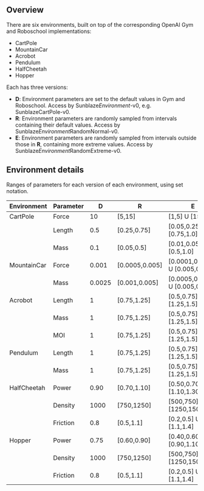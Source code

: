 ## Overview

There are six environments, built on top of the corresponding OpenAI Gym and Roboschool implementations:
* CartPole
* MountainCar
* Acrobot
* Pendulum
* HalfCheetah
* Hopper

Each has three versions:
* **D**: Environment parameters are set to the default values in Gym and Roboschool. Access by Sunblaze*Environment*-v0, e.g. SunblazeCartPole-v0.
* **R**: Environment parameters are randomly sampled from intervals containing their default values. Access by Sunblaze*Environment*RandomNormal-v0.
* **E**: Environment parameters are randomly sampled from intervals outside those in **R**, containing more extreme values. Access by Sunblaze*Environment*RandomExtreme-v0.

## Environment details

Ranges of parameters for each version of each environment, using set notation.

| Environment  |  Parameter  |  D  |  R  |  E  | 
| --- | --- | --- | --- | --- | 
| CartPole  |  Force  |  10  |  [5,15] |  [1,5] U [15,20]    | 
| |  Length  |  0.5  |  [0.25,0.75]  |  [0.05,0.25] U [0.75,1.0]  | 
|   |  Mass  |  0.1  |  [0.05,0.5]  |  [0.01,0.05] U [0.5,1.0]  | 
|  MountainCar  |  Force  |  0.001  |  [0.0005,0.005]  |  [0.0001,0.0005] U [0.005,0.01]  | 
|   |  Mass  |  0.0025 |  [0.001,0.005]  |  [0.0005,0.001] U [0.005,0.01]  | 
|  Acrobot  |  Length  |  1  |  [0.75,1.25]  |  [0.5,0.75] U [1.25,1.5]  | 
|   |  Mass  |  1  |  [0.75,1.25]  |  [0.5,0.75] U [1.25,1.5]  | 
|   |  MOI  |  1  |  [0.75,1.25]  |  [0.5,0.75] U [1.25,1.5]  | 
|  Pendulum  |  Length | 1  |  [0.75,1.25]  | [0.5,0.75] U [1.25,1.5]  | 
|   |  Mass  |  1  |  [0.75,1.25]  |  [0.5,0.75] U [1.25,1.5]  | 
|  HalfCheetah  |  Power  |  0.90  |  [0.70,1.10]  |  [0.50,0.70] U [1.10,1.30]  | 
|   |  Density  |  1000  |  [750,1250]  |  [500,750] U [1250,1500]  | 
|   |  Friction |  0.8  |  [0.5,1.1]  |  [0.2,0.5] U [1.1,1.4]  | 
|  Hopper | Power | 0.75 | [0.60,0.90]  |  [0.40,0.60] U [0.90,1.10]  | 
|   |  Density  |  1000  |  [750,1250]  |  [500,750] U [1250,1500]  | 
|   |  Friction  |  0.8  |  [0.5,1.1]  |  [0.2,0.5] U [1.1,1.4]  | 
